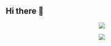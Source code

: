 ## Hi there 👋

<p align="center"><img src="https://i.giphy.com/RThN0hOS2GO4M.gif" /></p>
<p align="center"><img src="https://beritabojonegoro.com/imageoptim/5b35d024-foto-semangat.lg.jpg" /></p>

<!--
**iqbalmaftuha/iqbalmaftuha** is a ✨ _special_ ✨ repository because its `README.md` (this file) appears on your GitHub profile.

Here are some ideas to get you started:

- 🔭 I’m currently working on ...
- 🌱 I’m currently learning ...
- 👯 I’m looking to collaborate on ...
- 🤔 I’m looking for help with ...
- 💬 Ask me about ...
- 📫 How to reach me: ...
- 😄 Pronouns: ...
- ⚡ Fun fact: ...
-->

